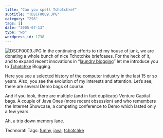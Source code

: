 ```yaml
---
title: "Can you spell Tchotchke?"
subtitle: "!DSCF0009.JPG"
category: "298"
tags: []
date: "2005-07-13"
type: "wp"
wordpress_id: 1738
---
```

![DSCF0009.JPG](https://i0.wp.com/s3.media.squarespace.com/production/1075723/12829350/weblogs/images/posts/DSCF0009_1.jpg?resize=512%2C384) In the continuing efforts to rid my house of junk, we are donating a whole bunch of nice Tchotchke briefcases. For the heck of it, and to expand recent innovations in “[laundry blogging](http://enthusiasm.cozy.org/archives/2005/06/laundry-blogging/)” let me introduce you to [Tchotchke](http://dictionary.reference.com/wordoftheday/archive/2000/01/19.html) Blogging. 

Here you see a selected history of the computer industry in the last 15 or so years. Also, you see the evolution of my interests and attention. Let’s see, there are several Demo bags of course. 

And if you look, there are multiple (and in fact duplicate) Venture Capital bags. A couple of Java Ones (more recent obsession) and who remembers the Internet Showcase, a competing conference to Demo which lasted only a few years. 

Ah, a trip down memory lane.

Technorati Tags: [funny](http://technorati.com/tag/funny), [java](http://technorati.com/tag/java), [tchotchke](http://technorati.com/tag/tchotchke)